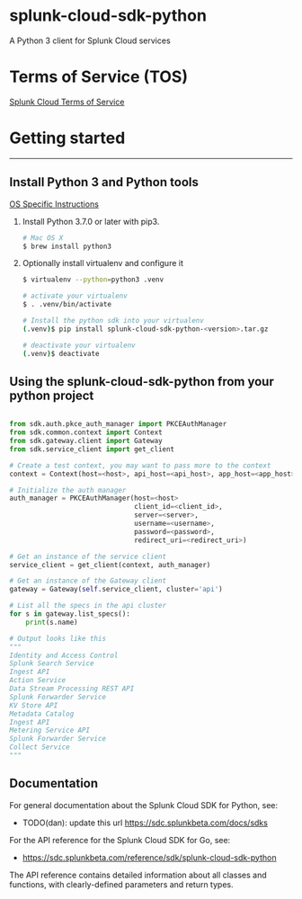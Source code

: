 # splunk-cloud-sdk-python
A Python 3 client for Splunk Cloud services

# Terms of Service (TOS)
[Splunk Cloud Terms of Service](https://www.splunk.com/en_us/legal/terms/splunk-cloud-pre-release-terms-of-service.html)

# Getting started
---

## Install Python 3 and Python tools
[OS Specific Instructions](https://realpython.com/installing-python/)

1. Install Python 3.7.0 or later with pip3.

    ```bash
    # Mac OS X
    $ brew install python3
    ```

2. Optionally install virtualenv and configure it

    ```bash
    $ virtualenv --python=python3 .venv

    # activate your virtualenv
    $ . .venv/bin/activate

    # Install the python sdk into your virtualenv
    (.venv)$ pip install splunk-cloud-sdk-python-<version>.tar.gz

    # deactivate your virtualenv
    (.venv)$ deactivate
    ```


## Using the splunk-cloud-sdk-python from your python project
   ```python

   from sdk.auth.pkce_auth_manager import PKCEAuthManager
   from sdk.common.context import Context
   from sdk.gateway.client import Gateway
   from sdk.service_client import get_client

   # Create a test context, you may want to pass more to the context
   context = Context(host=<host>, api_host=<api_host>, app_host=<app_host>, port=<443>, scheme=<'https'>, tenant=<tenant>)

   # Initialize the auth manager
   auth_manager = PKCEAuthManager(host=<host>
                                  client_id=<client_id>,
                                  server=<server>,
                                  username=<username>,
                                  password=<password>,
                                  redirect_uri=<redirect_uri>)

   # Get an instance of the service client
   service_client = get_client(context, auth_manager)

   # Get an instance of the Gateway client
   gateway = Gateway(self.service_client, cluster='api')

   # List all the specs in the api cluster
   for s in gateway.list_specs():
       print(s.name)

   # Output looks like this
   """
   Identity and Access Control
   Splunk Search Service
   Ingest API
   Action Service
   Data Stream Processing REST API
   Splunk Forwarder Service
   KV Store API
   Metadata Catalog
   Ingest API
   Metering Service API
   Splunk Forwarder Service
   Collect Service
   """

   ```



## Documentation
For general documentation about the Splunk Cloud SDK for Python, see:
- TODO(dan): update this url https://sdc.splunkbeta.com/docs/sdks

For the API reference for the Splunk Cloud SDK for Go, see:
- https://sdc.splunkbeta.com/reference/sdk/splunk-cloud-sdk-python

The API reference contains detailed information about all classes and functions, with clearly-defined parameters and return types.
